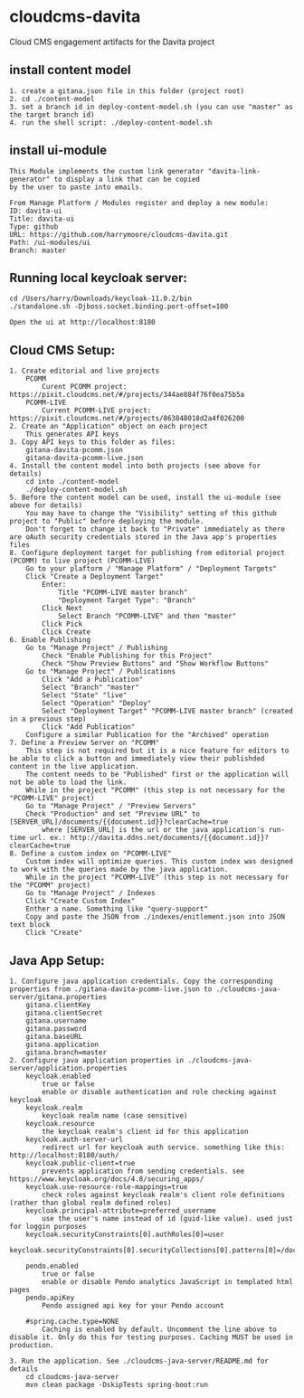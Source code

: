 # cloudcms-davita
Cloud CMS engagement artifacts for the Davita project

## install content model
    1. create a gitana.json file in this folder (project root)
    2. cd ./content-model
    3. set a branch id in deploy-content-model.sh (you can use "master" as the target branch id)
    4. run the shell script: ./deploy-content-model.sh

## install ui-module
    This Module implements the custom link generator "davita-link-generator" to display a link that can be copied 
    by the user to paste into emails.

    From Manage Platform / Modules register and deploy a new module:
    ID: davita-ui
    Title: davita-ui
    Type: github
    URL: https://github.com/harrymoore/cloudcms-davita.git
    Path: /ui-modules/ui
    Branch: master

## Running local keycloak server:
    cd /Users/harry/Downloads/keycloak-11.0.2/bin
    ./standalone.sh -Djboss.socket.binding.port-offset=100
    
    Open the ui at http://localhost:8180

## Cloud CMS Setup:
    1. Create editorial and live projects
        PCOMM       
            Curent PCOMM project: https://pixit.cloudcms.net/#/projects/344ae884f76f0ea75b5a
        PCOMM-LIVE
            Current PCOMM-LIVE project: https://pixit.cloudcms.net/#/projects/863848018d2a4f026200
    2. Create an "Application" object on each project
        This generates API keys
    3. Copy API keys to this folder as files:
        gitana-davita-pcomm.json
        gitana-davita-pcomm-live.json
    4. Install the content model into both projects (see above for details)
        cd into ./content-model
        ./deploy-content-model.sh
    5. Before the content model can be used, install the ui-module (see above for details)
        You may have to change the "Visibility" setting of this github project to "Public" before deploying the module.
        Don't forget to change it back to "Private" immediately as there are oAuth security credentials stored in the Java app's properties files
    8. Configure deployment target for publishing from editorial project (PCOMM) to live project (PCOMM-LIVE)
        Go to your plaftorm / "Manage Platform" / "Deployment Targets"
        Click "Create a Deployment Target"
            Enter:
                Title "PCOMM-LIVE master branch"
                "Deployment Target Type": "Branch"
            Click Next
                Select Branch "PCOMM-LIVE" and then "master"
            Click Pick
            Click Create
    6. Enable Publishing
        Go to "Manage Project" / Publishing
            Check "Enable Publishing for this Project"
            Check "Show Preview Buttons" and "Show Workflow Buttons"
        Go to "Manage Project" / Publications
            Click "Add a Publication"
            Select "Branch" "master"
            Select "State" "live"
            Select "Operation" "Deploy"
            Select "Deployment Target" "PCOMM-LIVE master branch" (created in a previous step)
            Click "Add Publication"
        Configure a similar Publication for the "Archived" operation
    7. Define a Preview Server on "PCOMM"
        This step is not required but it is a nice feature for editors to be able to click a button and immediately view their publishded content in the live application.
        The content needs to be "Published" first or the application will not be able to load the link.
        While in the project "PCOMM" (this step is not necessary for the "PCOMM-LIVE" project)
        Go to "Manage Project" / "Preview Servers"
        Check "Production" and set "Preview URL" to [SERVER_URL]/documents/{{document.id}}?clearCache=true
            where [SERVER_URL] is the url or the java application's run-time url. ex.: http://davita.ddns.net/documents/{{document.id}}?clearCache=true
    8. Define a custom index on "PCOMM-LIVE"
        Custom index will optimize queries. This custom index was designed to work with the queries made by the java application.
        While in the project "PCOMM-LIVE" (this step is not necessary for the "PCOMM" project)
        Go to "Manage Project" / Indexes
        Click "Create Custom Index"
        Enther a name. Something like "query-support"
        Copy and paste the JSON from ./indexes/enitlement.json into JSON text block
        Click "Create"


## Java App Setup:
    1. Configure java application credentials. Copy the corresponding properties from ./gitana-davita-pcomm-live.json to ./cloudcms-java-server/gitana.properties
        gitana.clientKey
        gitana.clientSecret
        gitana.username
        gitana.password
        gitana.baseURL
        gitana.application
        gitana.branch=master
    2. Configure java application properties in ./cloudcms-java-server/application.properties
        keycloak.enabled
            true or false
            enable or disable authentication and role checking against keycloak
        keycloak.realm
            keycloak realm name (case sensitive)
        keycloak.resource
            the keycloak realm's client id for this application
        keycloak.auth-server-url
            redirect url for keycloak auth service. something like this: http://localhost:8180/auth/
        keycloak.public-client=true
            prevents application from sending credentials. see https://www.keycloak.org/docs/4.8/securing_apps/
        keycloak.use-resource-role-mappings=true
            check roles against keycloak realm's client role definitions (rather than global realm defined roles)
        keycloak.principal-attribute=preferred_username
            use the user's name instead of id (guid-like value). used just for loggin purposes
        keycloak.securityConstraints[0].authRoles[0]=user
        keycloak.securityConstraints[0].securityCollections[0].patterns[0]=/documents/*

        pendo.enabled
            true or false
            enable or disable Pendo analytics JavaScript in templated html pages
        pendo.apiKey
            Pendo assigned api key for your Pendo account

        #spring.cache.type=NONE
            Caching is enabled by default. Uncomment the line above to disable it. Only do this for testing purposes. Caching MUST be used in production.

    3. Run the application. See ./cloudcms-java-server/README.md for details
        cd cloudcms-java-server
        mvn clean package -DskipTests spring-boot:run
